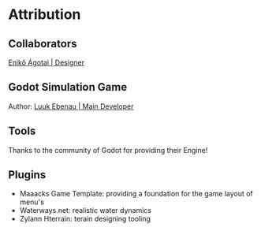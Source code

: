 # Attribution
## Collaborators
[Enikő Ágotai | Designer](https://www.enikoagotai.com/)
## Godot Simulation Game
Author: [Luuk Ebenau | Main Developer](https://github.com/LuukEbenau)

## Tools
Thanks to the community of Godot for providing their Engine!

## Plugins
- Maaacks Game Template: providing a foundation for the game layout of menu's
- Waterways.net: realistic water dynamics
- Zylann Hterrain: terain designing tooling

